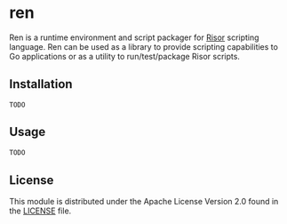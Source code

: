 # ren

Ren is a runtime environment and script packager for [Risor](https://github.com/risor-io/risor) scripting language.
Ren can be used as a library to provide scripting capabilities to Go applications or as a utility to run/test/package Risor scripts.

## Installation

```
TODO
```

## Usage

```go
TODO
```

## License

This module is distributed under the Apache License Version 2.0 found in the [LICENSE](./LICENSE) file.
